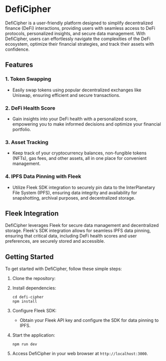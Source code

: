 # DefiCipher

DefiCipher is a user-friendly platform designed to simplify decentralized finance (DeFi) interactions, providing users with seamless access to DeFi protocols, personalized insights, and secure data management. With DefiCipher, users can effortlessly navigate the complexities of the DeFi ecosystem, optimize their financial strategies, and track their assets with confidence.

## Features

### 1. Token Swapping
- Easily swap tokens using popular decentralized exchanges like Uniswap, ensuring efficient and secure transactions.

### 2. DeFi Health Score
- Gain insights into your DeFi health with a personalized score, empowering you to make informed decisions and optimize your financial portfolio.

### 3. Asset Tracking
- Keep track of your cryptocurrency balances, non-fungible tokens (NFTs), gas fees, and other assets, all in one place for convenient management.

### 4. IPFS Data Pinning with Fleek
- Utilize Fleek SDK integration to securely pin data to the InterPlanetary File System (IPFS), ensuring data integrity and availability for snapshotting, archival purposes, and decentralized storage.

## Fleek Integration

DefiCipher leverages Fleek for secure data management and decentralized storage. Fleek's SDK integration allows for seamless IPFS data pinning, ensuring that critical data, including DeFi health scores and user preferences, are securely stored and accessible.

## Getting Started

To get started with DefiCipher, follow these simple steps:

1. Clone the repository:
   
2. Install dependencies:
   ```
   cd defi-cipher
   npm install
   ```

3. Configure Fleek SDK:
   - Obtain your Fleek API key and configure the SDK for data pinning to IPFS.

4. Start the application:
   ```
   npm run dev
   ```

5. Access DefiCipher in your web browser at `http://localhost:3000`.



